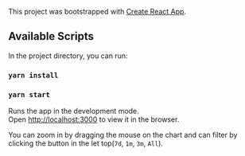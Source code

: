 This project was bootstrapped with [Create React App](https://github.com/facebook/create-react-app).

## Available Scripts

In the project directory, you can run:

### `yarn install` 
### `yarn start`

Runs the app in the development mode.<br />
Open [http://localhost:3000](http://localhost:3000) to view it in the browser.

You can zoom in by dragging the mouse on the chart and can filter by clicking the button in the let top(`7d`, `1m`, `3m`, `All`).


